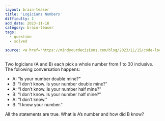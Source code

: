 ```yaml
---
layout: brain-teaser
title: 'Logicians Numbers'
difficulty: 1
add_date: 2023-11-18
category: brain-teaser
tags:
  - question
  - solved

source: <a href="https://mindyourdecisions.com/blog/2023/11/15/code-lock-and-logicians-numbers/">MindYourDecisions</a>
---
```


Two logicians (A and B) each pick a whole number from 1 to 30 inclusive. The following conversation happens:

- A: “Is your number double mine?”
- B: “I don’t know. Is your number double mine?”
- A: “I don’t know. Is your number half mine?”
- B: “I don’t know. Is your number half mine?”
- A: “I don’t know.”
- B: “I know your number.”

All the statements are true. What is A’s number and how did B know?
